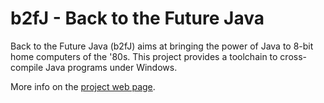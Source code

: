 # b2fJ - Back to the Future Java
Back to the Future Java (b2fJ) aims at bringing the power of Java to 8-bit home computers of the '80s. This project provides a toolchain to cross-compile Java programs under Windows.

More info on the [project web page](https://mzattera.github.io/b2fJ/).

